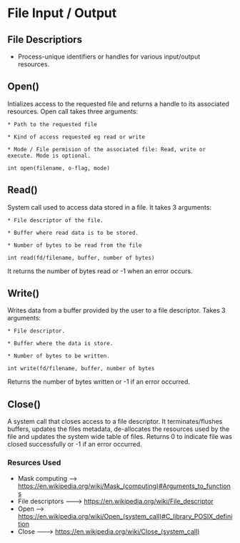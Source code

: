 # File Input / Output

## File Descriptiors
* Process-unique identifiers or handles for various input/output resources.

## Open()
Intializes access to the requested file and returns a handle to its associated resources.
Open call takes three arguments:

	* Path to the requested file

	* Kind of access requested eg read or write

	* Mode / File permision of the associated file: Read, write or execute. Mode is optional.

```
int open(filename, o-flag, mode)
```
## Read()
System call used to access data stored in a file.
It takes 3 arguments:

	* File descriptor of the file.

	* Buffer where read data is to be stored.

	* Number of bytes to be read from the file

```
int read(fd/filename, buffer, number of bytes)
```
It returns the number of bytes read or -1 when an error occurs.

## Write()
Writes data from a buffer provided by the user to a file descriptor.
Takes 3 arguments:

	* File descriptor.

	* Buffer where the data is store.

	* Number of bytes to be written.

```
int write(fd/filename, buffer, number of bytes
```
Returns the number of bytes written or -1 if an error occurred.

## Close()
A system call that closes access to a file descriptor.
It  terminates/flushes buffers, updates the files metadata, de-allocates the resources used by the file and updates the system wide table of files.
Returns 0 to indicate file was closed successfully or -1 if an error occurred.

### Resurces Used
* Mask computing --> https://en.wikipedia.org/wiki/Mask_(computing)#Arguments_to_functions
* File descriptors ---> https://en.wikipedia.org/wiki/File_descriptor
* Open --> https://en.wikipedia.org/wiki/Open_(system_call)#C_library_POSIX_definition
* Close ---> https://en.wikipedia.org/wiki/Close_(system_call)
